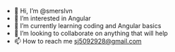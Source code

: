 - 👋 Hi, I’m @smerslvn
- 👀 I’m interested in Angular
- 🌱 I’m currently learning coding and Angular basics
- 💞️ I’m looking to collaborate on anything that will help
- 📫 How to reach me sj5092928@gmail.com

<!---
smerslvn/smerslvn is a ✨ special ✨ repository because its `README.md` (this file) appears on your GitHub profile.
You can click the Preview link to take a look at your changes.
--->
